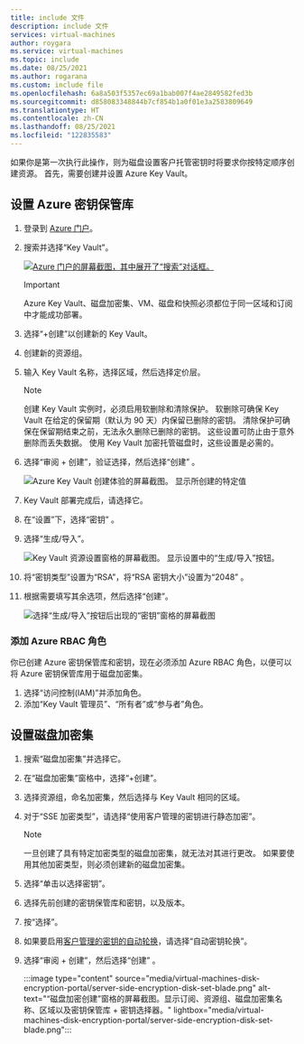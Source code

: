 ```yaml
---
title: include 文件
description: include 文件
services: virtual-machines
author: roygara
ms.service: virtual-machines
ms.topic: include
ms.date: 08/25/2021
ms.author: rogarana
ms.custom: include file
ms.openlocfilehash: 6a8a503f5357ec69a1bab007f4ae2849582fed3b
ms.sourcegitcommit: d858083348844b7cf854b1a0f01e3a2583809649
ms.translationtype: HT
ms.contentlocale: zh-CN
ms.lasthandoff: 08/25/2021
ms.locfileid: "122835583"
---
```

如果你是第一次执行此操作，则为磁盘设置客户托管密钥时将要求你按特定顺序创建资源。 首先，需要创建并设置 Azure Key Vault。

## <a name="set-up-your-azure-key-vault"></a>设置 Azure 密钥保管库

1. 登录到 [Azure 门户](https://aka.ms/diskencryptionupdates)。
1. 搜索并选择“Key Vault”。

    [![Azure 门户的屏幕截图，其中展开了“搜索”对话框。](./media/virtual-machines-disk-encryption-portal/server-side-encryption-key-vault-portal-search.png)](./media/virtual-machines-disk-encryption-portal/sever-side-encryption-key-vault-portal-search-expanded.png#lightbox)

    > [!IMPORTANT]
    > Azure Key Vault、磁盘加密集、VM、磁盘和快照必须都位于同一区域和订阅中才能成功部署。

1. 选择“+创建”以创建新的 Key Vault。
1. 创建新的资源组。
1. 输入 Key Vault 名称，选择区域，然后选择定价层。

    > [!NOTE]
    > 创建 Key Vault 实例时，必须启用软删除和清除保护。 软删除可确保 Key Vault 在给定的保留期（默认为 90 天）内保留已删除的密钥。 清除保护可确保在保留期结束之前，无法永久删除已删除的密钥。 这些设置可防止由于意外删除而丢失数据。 使用 Key Vault 加密托管磁盘时，这些设置是必需的。

1. 选择“审阅 + 创建”，验证选择，然后选择“创建” 。

    ![Azure Key Vault 创建体验的屏幕截图。 显示所创建的特定值](./media/virtual-machines-disk-encryption-portal/server-side-encryption-create-a-key-vault.png)

1. Key Vault 部署完成后，请选择它。
1. 在“设置”下，选择“密钥” 。
1. 选择“生成/导入”。

    ![Key Vault 资源设置窗格的屏幕截图。 显示设置中的“生成/导入”按钮。](./media/virtual-machines-disk-encryption-portal/sever-side-encryption-key-vault-generate-settings.png)

1. 将“密钥类型”设置为“RSA”，将“RSA 密钥大小”设置为“2048”   。
1. 根据需要填写其余选项，然后选择“创建”。

    ![选择“生成/导入”按钮后出现的“密钥”窗格的屏幕截图](./media/virtual-machines-disk-encryption-portal/server-side-encryption-create-a-key-generate.png)

### <a name="add-an-azure-rbac-role"></a>添加 Azure RBAC 角色

你已创建 Azure 密钥保管库和密钥，现在必须添加 Azure RBAC 角色，以便可以将 Azure 密钥保管库用于磁盘加密集。

1. 选择“访问控制(IAM)”并添加角色。
1. 添加“Key Vault 管理员”、“所有者”或“参与者”角色。

## <a name="set-up-your-disk-encryption-set"></a>设置磁盘加密集

1. 搜索“磁盘加密集”并选择它。
1. 在“磁盘加密集”窗格中，选择“+创建”。
1. 选择资源组，命名加密集，然后选择与 Key Vault 相同的区域。
1. 对于“SSE 加密类型”，请选择“使用客户管理的密钥进行静态加密”。

    > [!NOTE]
    > 一旦创建了具有特定加密类型的磁盘加密集，就无法对其进行更改。 如果要使用其他加密类型，则必须创建新的磁盘加密集。

1. 选择“单击以选择密钥”。
1. 选择先前创建的密钥保管库和密钥，以及版本。
1. 按“选择”。
1. 如果要启用[客户管理的密钥的自动轮换](../articles/virtual-machines/disk-encryption.md#automatic-key-rotation-of-customer-managed-keys)，请选择“自动密钥轮换”。
1. 选择“审阅 + 创建”，然后选择“创建” 。

    :::image type="content" source="media/virtual-machines-disk-encryption-portal/server-side-encryption-disk-set-blade.png" alt-text="“磁盘加密创建”窗格的屏幕截图。显示订阅、资源组、磁盘加密集名称、区域以及密钥保管库 + 密钥选择器。" lightbox="media/virtual-machines-disk-encryption-portal/server-side-encryption-disk-set-blade.png":::
